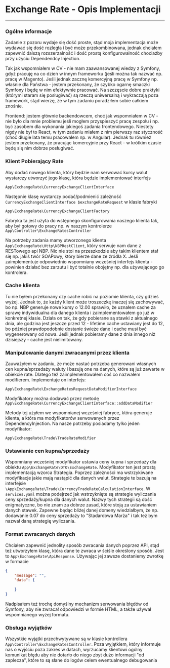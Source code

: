 Exchange Rate - Opis Implementacji
==========
---

### Ogólne informacje
Zadanie z pozoru wydaje się dość proste, stąd moja implementacja może wydawać się dość rozległa
i być może przekombinowana, jednak chciałem zapewnić dalszą rozszerzalność i dość prostą konfigurowalność
chociażby przy użyciu Dependendcy Injection.

Tak jak wspomniałem w CV - nie mam zaawansowanej wiedzy z Symfony, gdyż pracuję na co dzień w innym frameworku
(jeśli można tak nazwać np. pracę w Magento). Jeśli jednak zacznę komercyjną pracę w Symfony np. właśnie
dla Państwa - jestem przekonany, że szybko ogarnę smaczki Symfony i będę w nim efektywnie pracować. Na szczęscie
dobre praktyki (którymi staram się posługiwać) są rzeczą uniwersalną i wykraczają poza framework, stąd wierzę, że w tym zadaniu poradziłem sobie całkiem znośnie. 

Frontend: jestem głównie backendowcem, choć jak wspomniałem w CV - nie było dla mnie problemu jeśli mogłem
przyspieszyć pracę zespołu i np. być zasobem dla wykonania jakiegoś zadania frontendowego. Niestety nigdy nie był
to React, w tym zadaniu miałem z nim pierwszy raz styczność (choć długie lata temu pracowałem np. w Angular).
Jednak tu również jestem przekonany, że pracując komercyjnie przy React - w krótkim czasie będę się nim dobrze posługiwać.

### Klient Pobierający Rate
Aby dodać nowego klienta, który będzie nam serwować kursy walut wystarczy utworzyć jego klasę, która
będzie implementować interfejs
```
App\ExchangeRate\CurrencyExchangeClientInterface
```
Następnie klasę wystarczy podać/podmienić zależność ``CurrencyExchangeClientInterface $exchangeRateRequest``
w klasie fabryki
```
App\ExchangeRate\CurrencyExchangeClientFactory
```
Fabryka ta jest użyta do wstępnego skonfigurowania naszego klienta tak, aby był gotowy do pracy 
np. w naszym kontrolerze ``App\Controller\ExchangeRatesController``

Na potrzeby zadania  mamy utworzonego klienta ``App\ExchangeRate\Http\NBPRestClient``, który serwuje
nam dane z RESTowego api NBP. Nic nie stoi na przeszkodzie aby takim klientem stał się np. jakiś twór
SOAPowy, który bierze dane ze źródła X. Jeśli zaimplementuje odpowiednio wspomniany wcześniej interfejs
klienta - powinien działać bez zarzutu i być totalnie obojętny np. dla używającego go kontrolera.

### Cache klienta
Tu nie byłem przekonany czy cache robić na poziomie klienta, czy gdzieś  wyżej. Jednak to, że każdy klient
może troszeczkę inaczej się zachowywać, bo np. NBP generuje nowe kursy o 12.00 sprawiło, że uznałem cache
za sprawę indywidualna dla danego klienta i zaimplementowałem go już w konkretnej klasie. Działa on tak, że 
gdy pobierane są stawki z aktualnego dnia, ale godzina jest jeszcze przed 12 - lifetime cache ustawiany jest
do 12, bo później prawdopodobnie dostanie świeże dane i cache musi być wygenerowany od nowa. Jeśli jednak
pobieramy dane z dnia innego niż dzisiejszy - cache jest nielimitowany.


### Manipulowanie danymi zwracanymi przez klienta
Zauważyłem w zadaniu, że może nastać potrzeba generowani własnych cen kupna/sprzedaży waluty i bazują one
na danych, które są już zawarte w obiekcie rate. Dlatego też zaimplementowałem coś co nazwałem modifierem.
Implementuje on interfejs:
```
App\ExchangeRate\ExchangeRatesRequestDataModifierInterface
```
Modyfikatory można dodawać przez metodę ``App\ExchangeRate\CurrencyExchangeClientInterface::addDataModifier``

Metody tej użyłem we wspomnianej wcześniej fabryce, która generuje klienta, a która ma modyfikatorów serwowanych
przez DependencyInjection. Na nasze potrzeby posiadamy tylko jeden modyfikator: 
```
App\ExchangeRate\Trade\TradeRateModifier
```

### Ustawianie cen kupna/sprzedaży
Wspomniany wcześniej modyfikator ustawia ceny kupna i sprzedaży dla obiektu ``App\ExchangeRate\DTO\ExchangeRate``. 
Modyfikator ten jest prostą implementacją wzorca Strategia. Poprzez zależności ma wstrzykiwane modyfikacje
jakie mają nastąpić dla danych walut. Strategie te bazują na interfejsie ``\App\ExchangeRate\Trade\CurrencyTradeRateCalculationInterface``.
W ``services.yaml`` można podejrzeć jak wstrzyknięte są strategie wyliczania ceny sprzedaży/kupna dla danych walut.
Nazwy tych strategii są dość enigmatyczne, bo nie znam za dobrze zasad, które stoją za ustawianiem danych stawek.
Zapewne będąc bliżej danej domeny wiedziałbym, że np. dodawanie 0.07 do ceny sprzedaży to "Stadardowa Marża" i tak też
bym nazwał daną strategię wyliczania.

### Format zwracanych danych
Chciałem zapewnić jednolity sposób zwracania danych poprzez API, stąd też utworzyłem klasę, która dane te zwraca
w ściśle określony sposób. Jest to ``App\ExchangeRate\ApiResponse``. Używając jej zawsze dostaniemy zwrotkę w formacie
```json
{
    "message": "",
    "data": {
        
    }
}
```

Nadpisałem też trochę domyślny mechanizm serwowania błędów od Symfony, aby nie zwracał odpowiedzi w formie HTML,
a także używał wspomnianego wyżej formatu.

### Obsługa wyjątków
Wszystkie wyjątki przechwytywane są w klasie kontrollera ``App\Controller\ExchangeRatesController``.
Poza wyjątkiem, który informuje nas o wyjściu poza zakres w datach, wyrzucamy klientowi ogólny komunikat
błędu aby nie dotarło do niego zbyt dużo informacji "od zaplecza", które to są słane do logów celem ewentualnego
debugowania 

